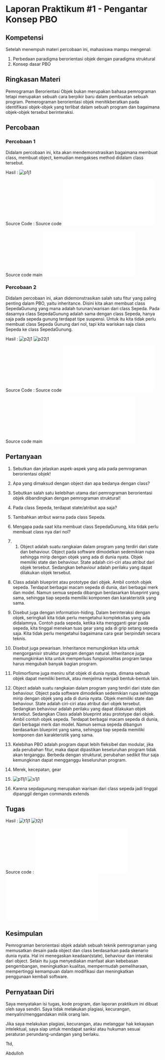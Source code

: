 # Laporan Praktikum #1 - Pengantar Konsep PBO

## Kompetensi

Setelah menempuh materi percobaan ini, mahasiswa mampu mengenal:
1. Perbedaan paradigma berorientasi objek dengan paradigma struktural
2. Konsep dasar PBO

## Ringkasan Materi

Pemrograman Berorientasi Objek bukan merupakan bahasa pemrograman tetapi merupakan sebuah cara berpikir baru dalam pembuatan sebuah program. Pemerograman berorientasi objek menitikberatkan pada identifikasi objek-objek yang terlibat dalam sebuah program dan bagaimana objek-objek tersebut berinteraksi.
## Percobaan

### Percobaan 1
Didalam percobaan ini, kita akan mendemonstrasikan bagaimana membuat class, membuat object, kemudian mengakses method didalam class tersebut. 

Hasil :
![p1j1](img/p1j1.PNG)

Source Code :
Source code ![sc1j1](../../src/1_Pengantar_Konsep_PBO/sc1j1.java)

Source code main ![sc2j1](../../src/1_Pengantar_Konsep_PBO/sc2j1.java)

### Percobaan 2

Didalam percobaan ini, akan didemonstrasikan salah satu fitur yang paling penting dalam PBO, yaitu
inheritance. Disini kita akan membuat class SepedaGunung yang mana adalah turunan/warisan dari
class Sepeda. Pada dasarnya class SepedaGunung adalah sama dengan class Sepeda, hanya saja pada
sepeda gunung terdapat tipe suspensi. Untuk itu kita tidak perlu membuat class Sepeda Gunung dari
nol, tapi kita wariskan saja class Sepeda ke class SepedaGunung. 

Hasil :
![p2j1](img/p2j1.PNG)
![p22j1](img/p22j1.PNG)

Source Code :
Source code ![sc3j1](../../src/1_Pengantar_Konsep_PBO/sc3j1.java)

Source code main ![sc4j1](../../src/1_Pengantar_Konsep_PBO/sc4j1.java)

## Pertanyaan

1. Sebutkan dan jelaskan aspek-aspek yang ada pada pemrograman berorientasi objek!
2. Apa yang dimaksud dengan object dan apa bedanya dengan class?
3. Sebutkan salah satu kelebihan utama dari pemrograman berorientasi objek dibandingkan dengan pemrograman struktural!
4. Pada class Sepeda, terdapat state/atribut apa saja?
5. Tambahkan atribut warna pada class Sepeda.
6. Mengapa pada saat kita membuat class SepedaGunung, kita tidak perlu membuat class nya dari nol? 

1. 1. Object adalah suatu rangkaian dalam program yang terdiri dari state dan behaviour. Object pada software dimodelkan sedemikian rupa sehingga mirip dengan objek yang ada di dunia nyata. Objek memiliki state dan behaviour. State adalah ciri-ciri atau atribut dari objek tersebut. Sedangkan behaviour adalah perilaku yang dapat dilakukan objek tersebut. 
2. Class adalah blueprint atau prototype dari objek. Ambil contoh objek sepeda. Terdapat berbagai macam sepeda di dunia, dari berbagai merk dan model. Namun semua sepeda dibangun berdasarkan blueprint yang sama, sehingga tiap sepeda memiliki komponen dan karakteristik yang sama.
3. Disebut juga dengan information-hiding. Dalam berinteraksi dengan objek, seringkali kita tidak perlu mengetahui kompleksitas yang ada didalamnya. Contoh pada sepeda, ketika kita mengganti gear pada sepeda, kita tinggal menekan tuas gear yang ada di grip setang sepeda saja. Kita tidak perlu mengetahui bagaimana cara gear berpindah secara teknis. 
4. Disebut juga pewarisan. Inheritance memungkinkan kita untuk mengorganisir struktur program dengan natural. Inheritance juga memungkinkan kita untuk memperluas fungsionalitas program tanpa harus mengubah banyak bagian program.
5. Polimorfisme juga meniru sifat objek di dunia nyata, dimana sebuah objek dapat memiliki
bentuk, atau menjelma menjadi bentuk-bentuk lain.

2. Object adalah suatu rangkaian dalam program yang terdiri dari state dan behaviour. Object pada software dimodelkan sedemikian rupa sehingga mirip dengan objek yang ada di dunia nyata. Objek memiliki state dan behaviour. State adalah ciri-ciri atau atribut dari objek tersebut. Sedangkan behaviour adalah perilaku yang dapat dilakukan objek tersebut. Sedangkan Class adalah blueprint atau prototype dari objek. Ambil contoh objek sepeda. Terdapat berbagai macam sepeda di dunia, dari berbagai merk dan model. Namun semua sepeda dibangun berdasarkan blueprint yang sama, sehingga tiap sepeda memiliki komponen dan karakteristik yang sama.

3. Kelebihan PBO adalah program dapat lebih fleksibel dan modular, jika ada perubahan fitur, maka dapat dipastikan keseluruhan program tidak akan terganggu. Berbeda dengan struktural, perubahan sedikit fitur saja kemungkinan dapat mengganggu keseluruhan program.  

4. Merek, kecepatan, gear

5.  ![p11j1](img/p11j1.PNG) 
    ![s1j1](img/s1j1.PNG)
6.  Karena sepdagunung merupakan warisan dari class sepeda jadi tinggal dipanggil dengan commands extends

## Tugas

Hasil : ![t1j1](img/t1j1.PNG) ![t2j1](img/t2j1.PNG)

Source code : ![t1j1](../../src/1_Pengantar_Konsep_PBO/t1j1.java) ![t2j1](../../src/1_Pengantar_Konsep_PBO/t2j1.java)

## Kesimpulan

Pemrograman berorientasi objek adalah sebuah teknik pemrograman yang memusatkan desain pada object dan class berdasarkan pada skenario dunia nyata. Hal ini menegaskan keadaan(state), behaviour dan interaksi dari object. Selain itu juga menyediakan manfaat akan kebebasan pengembangan, meningkatkan kualitas, mempermudah pemeliharaan, mempertinggi kemampuan dalam modifikasi dan meningkatkan penggunaan kembali software. 

## Pernyataan Diri

Saya menyatakan isi tugas, kode program, dan laporan praktikum ini dibuat oleh saya sendiri. Saya tidak melakukan plagiasi, kecurangan, menyalin/menggandakan milik orang lain.

Jika saya melakukan plagiasi, kecurangan, atau melanggar hak kekayaan intelektual, saya siap untuk mendapat sanksi atau hukuman sesuai peraturan perundang-undangan yang berlaku.

Ttd,

Abdulloh